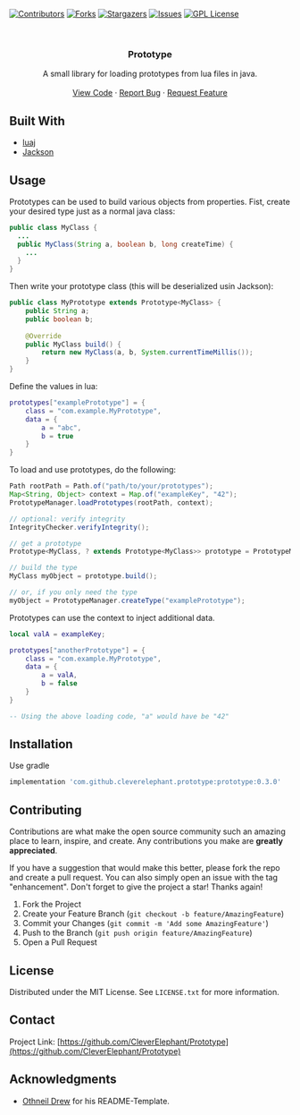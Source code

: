 [![Contributors][contributors-shield]][contributors-url]
[![Forks][forks-shield]][forks-url]
[![Stargazers][stars-shield]][stars-url]
[![Issues][issues-shield]][issues-url]
[![GPL License][license-shield]][license-url]



<!-- PROJECT LOGO -->
<br />
<div align="center">
<h3 align="center">Prototype</h3>

  <p align="center">
    A small library for loading prototypes from lua files in java.
    <!--<br />
    <a href="https://github.com/CleverElephant/Prototype/wiki"><strong>Explore the docs »</strong></a>-->
    <br />
    <br />
    <a href="https://github.com/CleverElephant/Prototype">View Code</a>
    ·
    <a href="https://github.com/CleverElephant/Prototype/issues">Report Bug</a>
    ·
    <a href="https://github.com/CleverElephant/Prototype/discussions">Request Feature</a>
  </p>
</div>

## Built With

* [luaj](https://github.com/luaj/luaj)
* [Jackson](https://github.com/FasterXML/jackson)

## Usage

Prototypes can be used to build various objects from properties.
Fist, create your desired type just as a normal java class:
```java
public class MyClass {
  ...
  public MyClass(String a, boolean b, long createTime) {
    ...
  }
}
```

Then write your prototype class (this will be deserialized usin Jackson):
```java
public class MyPrototype extends Prototype<MyClass> {
    public String a;
    public boolean b;
    
    @Override
    public MyClass build() {
        return new MyClass(a, b, System.currentTimeMillis());
    }
}
```

Define the values in lua:
```lua
prototypes["examplePrototype"] = {
    class = "com.example.MyPrototype",
    data = {
        a = "abc",
        b = true
    }
}
```

To load and use prototypes, do the following:
```java
Path rootPath = Path.of("path/to/your/prototypes");
Map<String, Object> context = Map.of("exampleKey", "42");
PrototypeManager.loadPrototypes(rootPath, context);

// optional: verify integrity
IntegrityChecker.verifyIntegrity();

// get a prototype
Prototype<MyClass, ? extends Prototype<MyClass>> prototype = PrototypeManager.getPrototype("examplePrototype");

// build the type
MyClass myObject = prototype.build();

// or, if you only need the type
myObject = PrototypeManager.createType("examplePrototype");
```

Prototypes can use the context to inject additional data.
```lua
local valA = exampleKey;

prototypes["anotherPrototype"] = {
    class = "com.example.MyPrototype",
    data = {
        a = valA,
        b = false
    }
}

-- Using the above loading code, "a" would have be "42"
```

<!--_For more examples, please refer to the [Documentation](https://example.com)_-->

## Installation

Use gradle
```gradle
implementation 'com.github.cleverelephant.prototype:prototype:0.3.0'
```

## Contributing

Contributions are what make the open source community such an amazing place to learn, inspire, and create. Any contributions you make are **greatly appreciated**.

If you have a suggestion that would make this better, please fork the repo and create a pull request. You can also simply open an issue with the tag "enhancement".
Don't forget to give the project a star! Thanks again!

1. Fork the Project
2. Create your Feature Branch (`git checkout -b feature/AmazingFeature`)
3. Commit your Changes (`git commit -m 'Add some AmazingFeature'`)
4. Push to the Branch (`git push origin feature/AmazingFeature`)
5. Open a Pull Request

## License

Distributed under the MIT License. See `LICENSE.txt` for more information.


## Contact

Project Link: [https://github.com/CleverElephant/Prototype](https://github.com/CleverElephant/Prototype)


## Acknowledgments

* [Othneil Drew](https://github.com/othneildrew/Best-README-Template) for his README-Template.

<!-- MARKDOWN LINKS & IMAGES -->
<!-- https://www.markdownguide.org/basic-syntax/#reference-style-links -->
[contributors-shield]: https://img.shields.io/github/contributors/CleverElephant/Prototype.svg?style=flat
[contributors-url]: https://github.com/CleverElephant/Prototype/graphs/contributors
[forks-shield]: https://img.shields.io/github/forks/CleverElephant/Prototype.svg?style=flat
[forks-url]: https://github.com/CleverElephant/Prototype/network/members
[stars-shield]: https://img.shields.io/github/stars/CleverElephant/Prototype.svg?style=flat
[stars-url]: https://github.com/CleverElephant/Prototype/stargazers
[issues-shield]: https://img.shields.io/github/issues/CleverElephant/Prototype.svg?style=flat
[issues-url]: https://github.com/CleverElephant/Prototype/issues
[license-shield]: https://img.shields.io/github/license/CleverElephant/Prototype.svg?style=flat
[license-url]: https://github.com/CleverElephant/Prototype/blob/master/LICENSE.txt
